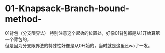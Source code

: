 # 01-Knapsack-Branch-bound-method-
01背包（分支限界法）
特别注意这个起始的位置处，好像01背包都是从1开始算第一个背包的，  
但是因为分支限界法的特殊性好像是从0开始的，当时就是这里还wa了一发。
